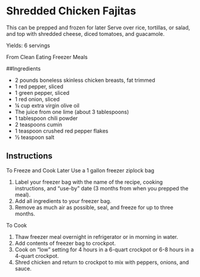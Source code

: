 # Shredded Chicken Fajitas

This can be prepped and frozen for later
Serve over rice, tortillas, or salad, and top with shredded cheese, diced tomatoes, and guacamole.

Yields: 6 servings

From Clean Eating Freezer Meals

##Ingredients
- 2 pounds boneless skinless chicken breasts, fat trimmed
- 1 red pepper, sliced
- 1 green pepper, sliced
- 1 red onion, sliced
- ¼ cup extra virgin olive oil
- The juice from one lime (about 3 tablespoons)
- 1 tablespoon chili powder
- 2 teaspoons cumin
- 1 teaspoon crushed red pepper flakes
- ½ teaspoon salt

## Instructions

To Freeze and Cook Later
Use a 1 gallon freezer ziplock bag
1. Label your freezer bag with the name of the recipe, cooking instructions, and “use-by” date (3 months from when you prepped the meal).
2. Add all ingredients to your freezer bag.
3. Remove as much air as possible, seal, and freeze for up to three months.

To Cook
1. Thaw freezer meal overnight in refrigerator or in morning in water.
2. Add contents of freezer bag to crockpot.
3. Cook on “low” setting for 4 hours in a 6-quart crockpot or 6-8 hours in a 4-quart crockpot.
4. Shred chicken and return to crockpot to mix with peppers, onions, and sauce. 